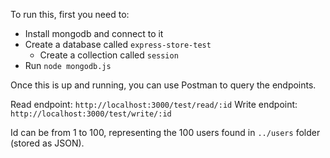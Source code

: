 To run this, first you need to:
  - Install mongodb and connect to it
  - Create a database called `express-store-test` 
      - Create a collection called `session`
  - Run `node mongodb.js` 

Once this is up and running, you can use Postman to query the endpoints. 

Read endpoint: `http://localhost:3000/test/read/:id` 
Write endpoint: `http://localhost:3000/test/write/:id` 

Id can be from 1 to 100, representing the 100 users found in `../users` folder (stored as JSON).

